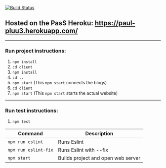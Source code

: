 [![Build Status](https://travis-ci.org/Immutablevoid/my-react-website.svg?branch=master)](https://travis-ci.org/Immutablevoid/my-react-website)

## Hosted on the PasS Heroku: https://paul-pluu3.herokuapp.com/

---  
### Run project instructions:

1. `npm install`  
1. `cd client`  
1. `npm install`  
1. `cd ..`
1. `npm start` (This `npm start` connects the blogs)
1. `cd client` 
1. `npm start` (This `npm start` starts the actual website)
---



### Run test instructions:
1. `npm test`

| Command | Description |
|---------|-------------|
| `npm run eslint` | Runs Eslint |
| `npm run eslint-fix` | Runs Eslint with --fix |
| `npm start` | Builds project and open web server |

